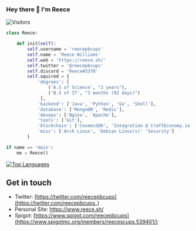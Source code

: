 ### Hey there 👋 I'm Reece
<!-- ![](https://raw.githubusercontent.com/reece/rafnixg/master/header.jpeg) -->
![Visitors](https://visitor-badge.laobi.icu/badge?page_id=reecepbcups)

```python
class Reece:

    def init(self):
        self.username = 'reecepbcups'
        self.name = 'Reece Williams'
        self.web = 'https://reece.sh/'
        self.twitter = '@reecepbcups'
        self.discord = 'Reece#3370'
        self.aquired = {
            'degrees': [
                ('A.S of Science', "2 years"), 
                ('B.S of IT', "3 months (92 days)")
             ],
            'backend': ['Java', 'Python', 'Go', 'Shell'],
            'database': ['MongoDB', 'Redis'],
            'devops': ['Nginx', 'Apache'],
            'tools': ['Git'],
            'blockchain': ['CosmosSDK', 'Integration @ CraftEconomy.io'],
            'misc': ['Arch Linux', 'Debian Linux(s)' 'Security']
        }

if name == 'main':
    me = Reece()

```

[![Top Languages](https://github-readme-stats.vercel.app/api/top-langs/?username=reecepbcups&layout=compact&theme=monokai)](https://github.com/anuraghazra/github-readme-stats)
 
## Get in touch
- Twitter: [https://twitter.com/reecepbcups](https://twitter.com/reecepbcups_)
- Personal Site: https://www.reece.sh/
- Spigot: [https://www.spigot.com/reecepbcups](https://www.spigotmc.org/members/reecescups.539401/) 
